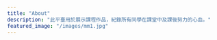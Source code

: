 ```yaml
---
title: "About"
description: "此平臺用於展示課程作品，紀錄所有同學在課堂中及課後努力的心血。"
featured_image: "/images/mm1.jpg"
---
```



 
